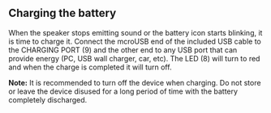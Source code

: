 ## Charging the battery

When the speaker stops emitting sound or the battery icon starts blinking, it is time to charge it. Connect the mcroUSB end of the included USB cable to the CHARGING PORT (9) and the other end to any USB port that can provide energy (PC, USB wall charger, car, etc). The LED (8) will turn to red and when the charge is completed it will turn off.

**Note:** It is recommended to turn off the device when charging.  Do not store or leave the device disused for a long period of time with the battery completely discharged.


